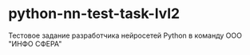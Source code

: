 # python-nn-test-task-lvl2
Тестовое задание разработчика нейросетей Python в команду ООО "ИНФО СФЕРА"

